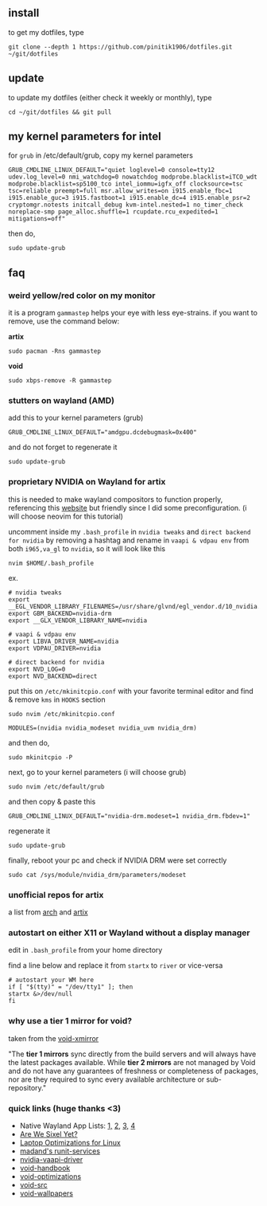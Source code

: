 ## install
to get my dotfiles, type

```
git clone --depth 1 https://github.com/pinitik1906/dotfiles.git ~/git/dotfiles
```

## update
to update my dotfiles (either check it weekly or monthly), type

```
cd ~/git/dotfiles && git pull
```

## my kernel parameters for intel
for `grub` in /etc/default/grub, copy my kernel parameters

```
GRUB_CMDLINE_LINUX_DEFAULT="quiet loglevel=0 console=tty12 udev.log_level=0 nmi_watchdog=0 nowatchdog modprobe.blacklist=iTCO_wdt modprobe.blacklist=sp5100_tco intel_iommu=igfx_off clocksource=tsc tsc=reliable preempt=full msr.allow_writes=on i915.enable_fbc=1 i915.enable_guc=3 i915.fastboot=1 i915.enable_dc=4 i915.enable_psr=2 cryptomgr.notests initcall_debug kvm-intel.nested=1 no_timer_check noreplace-smp page_alloc.shuffle=1 rcupdate.rcu_expedited=1 mitigations=off"
```

then do,
```
sudo update-grub
```

## faq

### weird yellow/red color on my monitor
it is a program `gammastep` helps your eye with less eye-strains. if you want to remove, use the command below:

**artix**
```
sudo pacman -Rns gammastep
```

**void**
```
sudo xbps-remove -R gammastep
```

### stutters on wayland (AMD)
add this to your kernel parameters (grub)

```
GRUB_CMDLINE_LINUX_DEFAULT="amdgpu.dcdebugmask=0x400"
```

and do not forget to regenerate it

```
sudo update-grub
```

### proprietary NVIDIA on Wayland for artix
this is needed to make wayland compositors to function properly, referencing this [website](https://linuxiac.com/nvidia-with-wayland-on-arch-setup-guide/) but friendly since I did some preconfiguration. (i will choose neovim for this tutorial)

uncomment inside my `.bash_profile` in `nvidia tweaks` and `direct backend for nvidia` by removing a hashtag and rename in `vaapi & vdpau env` from both `i965,va_gl` to `nvidia`, so it will look like this

```
nvim $HOME/.bash_profile
```

ex.

```
# nvidia tweaks
export __EGL_VENDOR_LIBRARY_FILENAMES=/usr/share/glvnd/egl_vendor.d/10_nvidia.json
export GBM_BACKEND=nvidia-drm
export __GLX_VENDOR_LIBRARY_NAME=nvidia

# vaapi & vdpau env
export LIBVA_DRIVER_NAME=nvidia
export VDPAU_DRIVER=nvidia

# direct backend for nvidia
export NVD_LOG=0
export NVD_BACKEND=direct
```

put this on `/etc/mkinitcpio.conf` with your favorite terminal editor and find & remove `kms` in `HOOKS` section

```
sudo nvim /etc/mkinitcpio.conf
```

```
MODULES=(nvidia nvidia_modeset nvidia_uvm nvidia_drm)
```

and then do,

```
sudo mkinitcpio -P
```

next, go to your kernel parameters (i will choose grub)

```
sudo nvim /etc/default/grub
```

and then copy & paste this

```
GRUB_CMDLINE_LINUX_DEFAULT="nvidia-drm.modeset=1 nvidia_drm.fbdev=1"
```

regenerate it

```
sudo update-grub
```

finally, reboot your pc and check if NVIDIA DRM were set correctly

```
sudo cat /sys/module/nvidia_drm/parameters/modeset
```

### unofficial repos for artix
a list from [arch](https://wiki.archlinux.org/title/Unofficial.user.repositories#Signed) and [artix](https://wiki.artixlinux.org/Main/UnofficialUserRepositories)

### autostart on either X11 or Wayland without a display manager
edit in `.bash_profile` from your home directory

find a line below and replace it from `startx` to `river` or vice-versa

```
# autostart your WM here
if [ "$(tty)" = "/dev/tty1" ]; then
startx &>/dev/null
fi
```

### why use a tier 1 mirror for void?
taken from the [void-xmirror](https://xmirror.voidlinux.org) 

"The **tier 1 mirrors** sync directly from the build servers and will always have the latest packages available. While **tier 2 mirrors** are not managed by Void and do not have any guarantees of freshness or completeness of packages, nor are they required to sync every available architecture or sub-repository."

### quick links (huge thanks <3)
- Native Wayland App Lists: [1,](https://wearewaylandnow.com/) [2,](https://github.com/rcalixte/awesome-wayland) [3,](https://wiki.gentoo.org/wiki/List_of_software_for_Wayland) [4](https://codeberg.org/river/wiki/src/branch/master/pages/Recommended-Software.md)
- [Are We Sixel Yet?](https://www.arewesixelyet.com/)
- [Laptop Optimizations for Linux](https://gist.github.com/LarryIsBetter/218fda4358565c431ba0e831665af3d1)
- [madand's runit-services](https://github.com/madand/runit-services)
- [nvidia-vaapi-driver](https://github.com/elFarto/nvidia-vaapi-driver)
- [void-handbook](https://docs.voidlinux.org)
- [void-optimizations](https://gist.github.com/themagicalmammal/e443d3c5440d566f8206e5b957ab1493)
- [void-src](https://github.com/void-linux/void-packages)
- [void-wallpapers](https://osowoso.github.io/Void-Wallpapers/)
